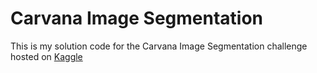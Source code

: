 # Carvana Image Segmentation

This is my solution code for the Carvana Image Segmentation challenge hosted on [Kaggle](https://www.kaggle.com/c/carvana-image-masking-challenge) 
